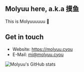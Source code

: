 ## Molyuu here, a.k.a 摸鱼

This is Molyuuuuuu 👋

## Get in touch
- Website: https://molyuu.cyou
- E-Mail: mi@molyuu.cyou

![Molyuu's GitHub stats](https://github-readme-stats.vercel.app/api?username=Molyuu)
